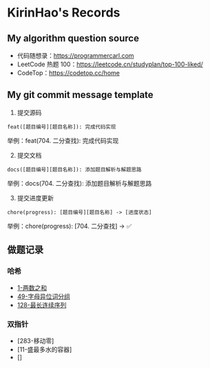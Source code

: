 # KirinHao's Records
## My algorithm question source

- 代码随想录：https://programmercarl.com
- LeetCode 热题 100：https://leetcode.cn/studyplan/top-100-liked/
- CodeTop：https://codetop.cc/home

## My git commit message template

1. 提交源码

```shell
feat([题目编号][题目名称]): 完成代码实现
```

举例：feat(704. 二分查找): 完成代码实现

2. 提交文档

```shell
docs([题目编号][题目名称]): 添加题目解析与解题思路
```

举例：docs(704. 二分查找): 添加题目解析与解题思路

3. 提交进度更新

```
chore(progress): [题目编号][题目名称] -> [进度状态]
```

举例：chore(progress): [704. 二分查找] -> ✅

## 做题记录

### 哈希

* [1-两数之和](https://leetcode.cn/problems/two-sum/description/?envType=study-plan-v2&envId=top-100-liked)
* [49-字母异位词分组](https://leetcode.cn/problems/group-anagrams/description/?envType=study-plan-v2&envId=top-100-liked)
* [128-最长连续序列](https://leetcode.cn/problems/longest-consecutive-sequence/description/?envType=study-plan-v2&envId=top-100-liked)

### 双指针

* [283-移动零]
* [11-盛最多水的容器]
* []

